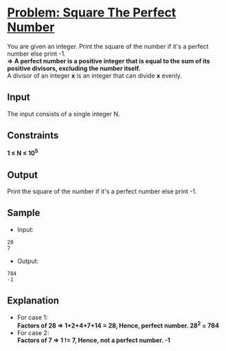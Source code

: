 # [Problem: Square The Perfect Number](https://my.newtonschool.co/playground/code/j9zzrkofiour)

You are given an integer. Print the square of the number if it's a perfect number else print -1.<br>
**=> A perfect number is a positive integer that is equal to the sum of its positive divisors, excluding the number itself.**<br> A divisor of an integer **x** is an integer that can divide **x** evenly.

## Input

The input consists of a single integer N.

## Constraints

**1 ≤ N ≤ 10<sup>5</sup>**

## Output

Print the square of the number if it's a perfect number else print -1. 

## Sample

- Input:
```
28
7
```

- Output:
```
784
-1
```

## Explanation

- For case 1: <br>**Factors of 28 => 1+2+4+7+14 = 28, Hence, perfect number. 28<sup>2</sup> = 784**<br>
- For case 2: <br>**Factors of 7 => 1 != 7, Hence, not a perfect number. -1**
